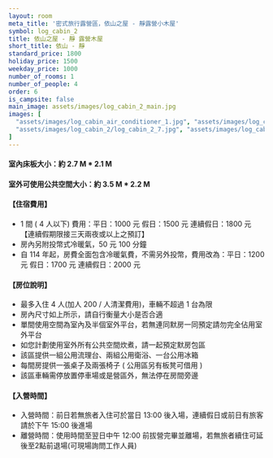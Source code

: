 ```yaml
---
layout: room
meta_title: '密式旅行露營區，依山之屋 - 靜露營小木屋'
symbol: log_cabin_2
title: 依山之屋 - 靜 露營木屋
short_title: 依山 - 靜
standard_price: 1800
holiday_price: 1500
weekday_price: 1000
number_of_rooms: 1
number_of_people: 4
order: 6
is_campsite: false
main_image: assets/images/log_cabin_2_main.jpg
images: [
  "assets/images/log_cabin_air_conditioner_1.jpg", "assets/images/log_cabin_2/log_cabin_2_1.jpg", "assets/images/log_cabin_2/log_cabin_2_2.jpg", "assets/images/log_cabin_2/log_cabin_2_3.jpg", "assets/images/log_cabin_2/log_cabin_2_4.jpg", "assets/images/log_cabin_2/log_cabin_2_5.jpg", "assets/images/log_cabin_2/log_cabin_2_6.jpg",
  "assets/images/log_cabin_2/log_cabin_2_7.jpg", "assets/images/log_cabin_2/log_cabin_2_8.jpg", "assets/images/log_cabin_2/log_cabin_2_9.jpg", "assets/images/map.jpg", "assets/images/booking_announcement.jpg"
]
---
```


#### 室內床板大小：約 2.7 M * 2.1 M
#### 室外可使用公共空間大小：約 3.5 M * 2.2 M

<h4 class="yellow">【住宿費用】</h4>
<ul class="yellow">
  <li>1 間 ( 4 人以下) 費用：平日：1000 元  假日：1500 元  連續假日：1800 元【連續假期限接三天兩夜或以上之預訂】</li>
  <li>房內另附投幣式冷暖氣，50 元 100 分鐘</li>
  <li>自 114 年起，房費全面包含冷暖氣費，不需另外投幣，費用改為：平日：1200 元  假日：1700 元  連續假日：2000 元</li>
</ul>

#### 【房位說明】
- 最多入住 4 人(加人 200 / 人清潔費用)，車輛不超過 1 台為限
- 房內尺寸如上所示，請自行衡量大小是否合適
- 單間使用空間為室內及半個室外平台，若無連同默房一同預定請勿完全佔用室外平台 
- 如您計劃使用室外所有公共空間炊煮，請一起預定默房包區
- 該區提供一組公用流理台、兩組公用衛浴、一台公用冰箱
- 每間房提供一張桌子及兩張椅子 ( 公用區另有板凳可借用 )
- 該區車輛需停放置停車場或是營區外，無法停在房間旁邊

<h4 class="yellow">【入營時間】</h4>
<ul class="yellow">
  <li>入營時間：前日若無旅者入住可於當日 13:00 後入場，連續假日或前日有旅客請於下午 15:00 後進場</li>
  <li>離營時間：使用時間至翌日中午 12:00 前拔營完畢並離場，若無旅者續住可延後至2點前退場(可現場詢問工作人員)</li>
</ul>
